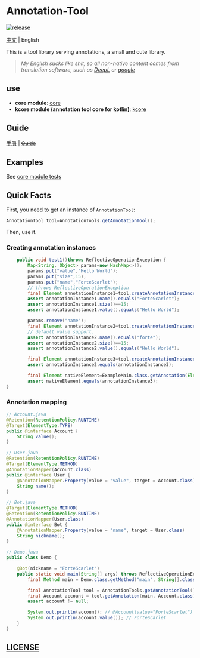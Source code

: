# Annotation-Tool
<a href="https://repo1.maven.org/maven2/love/forte/annotation-tool/core" target="_blank">
      <img alt="release" src="https://img.shields.io/nexus/r/love.forte.annotation-tool/core?label=repo1-lastVersion&server=https%3A%2F%2Foss.sonatype.org" />
    </a>

[中文](README_CN.md) | English

This is a tool library serving annotations, a small and cute library.

> *My English sucks like shit, so all non-native content comes from translation software, such as [DeepL](https://www.deepl.com/) or [google](https://translate.google.cn/)*

## use
- **core module**:  [core](core)
- **kcore module (annotation tool core for kotlin)**:  [kcore](kcore)

## Guide
[手册](guide/cn) | [~~Guide~~](guide/en)

## Examples
See [core module tests](core/src/test)

## Quick Facts

First, you need to get an instance of `AnnotationTool`:

```java
AnnotationTool tool=AnnotationTools.getAnnotationTool();
```

Then, use it.

### Creating annotation instances

```java
    public void test1()throws ReflectiveOperationException {
        Map<String, Object> params=new HashMap<>();
        params.put("value","Hello World");
        params.put("size",15);
        params.put("name","ForteScarlet");
        // throws ReflectiveOperationException
        final Element annotationInstance1=tool.createAnnotationInstance(Element.class,params);
        assert annotationInstance1.name().equals("ForteScarlet");
        assert annotationInstance1.size()==15;
        assert annotationInstance1.value().equals("Hello World");

        params.remove("name");
        final Element annotationInstance2=tool.createAnnotationInstance(Element.class,params);
        // default value support.
        assert annotationInstance2.name().equals("forte");
        assert annotationInstance2.size()==15;
        assert annotationInstance2.value().equals("Hello World");

        final Element annotationInstance3=tool.createAnnotationInstance(Element.class,params);
        assert annotationInstance2.equals(annotationInstance3);

        final Element nativeElement=ExampleMain.class.getAnnotation(Element.class);
        assert nativeElement.equals(annotationInstance3);
}
```

### Annotation mapping

```java
// Account.java
@Retention(RetentionPolicy.RUNTIME)
@Target(ElementType.TYPE)
public @interface Account {
    String value();
}

// User.java
@Retention(RetentionPolicy.RUNTIME)
@Target(ElementType.METHOD)
@AnnotationMapper(Account.class)
public @interface User {
    @AnnotationMapper.Property(value = "value", target = Account.class)
    String name();
}

// Bot.java
@Target(ElementType.METHOD)
@Retention(RetentionPolicy.RUNTIME)
@AnnotationMapper(User.class)
public @interface Bot {
    @AnnotationMapper.Property(value = "name", target = User.class)
    String nickname();
}

// Demo.java
public class Demo {

    @Bot(nickname = "ForteScarlet")
    public static void main(String[] args) throws ReflectiveOperationException {
        final Method main = Demo.class.getMethod("main", String[].class);

        final AnnotationTool tool = AnnotationTools.getAnnotationTool();
        final Account account = tool.getAnnotation(main, Account.class);
        assert account != null;

        System.out.println(account); // @Account(value="ForteScarlet")
        System.out.println(account.value()); // ForteScarlet
    }
}
```


## [LICENSE](LICENSE)
